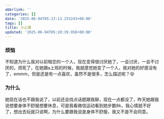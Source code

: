 ```yaml
---
abbrlink: ''
categories: []
date: '2025-06-04T05:23:13.255243+08:00'
tags: []
title: 小心思
updated: '2025-06-04T05:28:39.958+08:00'
---
```

### 烦恼

不知道为什么我对以前暗恋的一个人，现在变得很讨厌她了，一会讨厌，一会不讨厌的，烦死了，在她跟a上班的时候，我就感觉她变了一个人，我对她的好感没有了，emmm，但是还是有一点喜欢，虽然不是很多，怎么描述呢？😵

### 为什么

她现在话也不跟我说了，以前还会找点话题跟我聊，现在一点都没了，昨天她跟我说想要身体不舒服想要休息，可是我看微信运动看到她步数8k，我心情就不好了，想出去玩就只说啊，为什么要跟我说是身体不舒服，我又不是不会同意。
